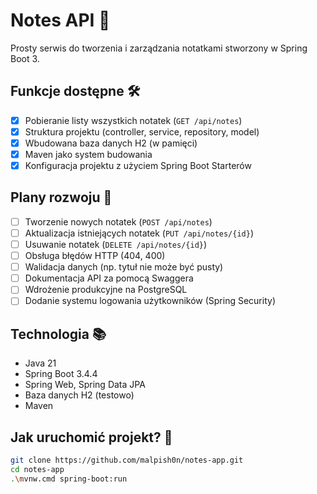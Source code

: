 # Notes API 📒

Prosty serwis do tworzenia i zarządzania notatkami stworzony w Spring Boot 3.

## Funkcje dostępne 🛠️

- [x] Pobieranie listy wszystkich notatek (`GET /api/notes`)
- [x] Struktura projektu (controller, service, repository, model)
- [x] Wbudowana baza danych H2 (w pamięci)
- [x] Maven jako system budowania
- [x] Konfiguracja projektu z użyciem Spring Boot Starterów

## Plany rozwoju 🚀

- [ ] Tworzenie nowych notatek (`POST /api/notes`)
- [ ] Aktualizacja istniejących notatek (`PUT /api/notes/{id}`)
- [ ] Usuwanie notatek (`DELETE /api/notes/{id}`)
- [ ] Obsługa błędów HTTP (404, 400)
- [ ] Walidacja danych (np. tytuł nie może być pusty)
- [ ] Dokumentacja API za pomocą Swaggera
- [ ] Wdrożenie produkcyjne na PostgreSQL
- [ ] Dodanie systemu logowania użytkowników (Spring Security)

## Technologia 📚

- Java 21
- Spring Boot 3.4.4
- Spring Web, Spring Data JPA
- Baza danych H2 (testowo)
- Maven

## Jak uruchomić projekt? 🚀

```bash
git clone https://github.com/malpish0n/notes-app.git
cd notes-app
.\mvnw.cmd spring-boot:run
